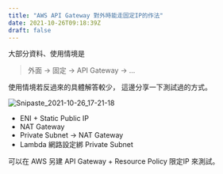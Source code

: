 ```yaml
---
title: "AWS API Gateway 對外時能走固定IP的作法"
date: 2021-10-26T09:18:39Z
draft: false
---
```


大部分資料、使用情境是
> 外面 -> 固定 -> API Gateway -> ...

使用情境若反過來的具體解答較少，
這邊分享一下測試過的方式。

![Snipaste_2021-10-26_17-21-18](https://i.imgur.com/6RpK6Gx.png)

- ENI + Static Public IP
- NAT Gateway
- Private Subnet -> NAT Gateway
- Lambda 網路設定綁 Private Subnet

可以在 AWS 另建 API Gateway + Resource Policy 限定IP 來測試。
